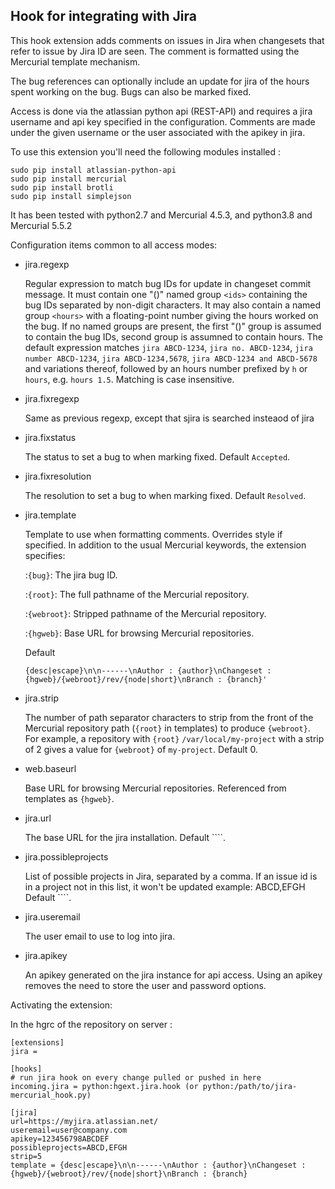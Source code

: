 ## Hook for integrating with Jira

This hook extension adds comments on issues in Jira when changesets
that refer to issue by Jira ID are seen. The comment is formatted using
the Mercurial template mechanism.

The bug references can optionally include an update for jira of the
hours spent working on the bug. Bugs can also be marked fixed.

Access is done via the atlassian python api (REST-API) and requires
a jira username and api key specified in the configuration. Comments
are made under the given username or the user associated with the apikey in jira.

To use this extension you'll need the following modules installed :

    sudo pip install atlassian-python-api
    sudo pip install mercurial
    sudo pip install brotli
    sudo pip install simplejson

It has been tested with python2.7 and Mercurial 4.5.3, and python3.8 and Mercurial 5.5.2

Configuration items common to all access modes:

* jira.regexp

  Regular expression to match bug IDs for update in changeset commit message.
  It must contain one "()" named group ``<ids>`` containing the bug
  IDs separated by non-digit characters. It may also contain
  a named group ``<hours>`` with a floating-point number giving the
  hours worked on the bug. If no named groups are present, the first
  "()" group is assumed to contain the bug IDs, second group is assumned to
  contain hours. The default expression matches ``jira ABCD-1234``,
  ``jira no. ABCD-1234``, ``jira number ABCD-1234``, ``jira ABCD-1234,5678``,
  ``jira ABCD-1234 and ABCD-5678`` and variations thereof, followed by an hours
   number prefixed by ``h`` or ``hours``, e.g. ``hours 1.5``.
   Matching is case insensitive.

* jira.fixregexp

  Same as previous regexp, except that sjira is searched insteaod of jira

* jira.fixstatus

  The status to set a bug to when marking fixed. Default ``Accepted``.

* jira.fixresolution

  The resolution to set a bug to when marking fixed. Default ``Resolved``.

* jira.template

  Template to use when formatting comments. Overrides style if
  specified. In addition to the usual Mercurial keywords, the
  extension specifies:

  :``{bug}``:     The jira bug ID.
  
  :``{root}``:    The full pathname of the Mercurial repository.
  
  :``{webroot}``: Stripped pathname of the Mercurial repository.
  
  :``{hgweb}``:   Base URL for browsing Mercurial repositories.

  Default 
  
  ``{desc|escape}\n\n------\nAuthor : {author}\nChangeset : {hgweb}/{webroot}/rev/{node|short}\nBranch : {branch}'``

* jira.strip

  The number of path separator characters to strip from the front of
  the Mercurial repository path (``{root}`` in templates) to produce
  ``{webroot}``. For example, a repository with ``{root}``
  ``/var/local/my-project`` with a strip of 2 gives a value for
  ``{webroot}`` of ``my-project``. Default 0.

* web.baseurl

  Base URL for browsing Mercurial repositories. Referenced from
  templates as ``{hgweb}``.

* jira.url

  The base URL for the jira installation.
  Default ````.

* jira.possibleprojects

  List of possible projects in Jira, separated by a comma. If an issue id
  is in a project not in this list, it won't be updated
  example: ABCD,EFGH
  Default ````.

* jira.useremail

  The user email to use to log into jira.

* jira.apikey

  An apikey generated on the jira instance for api access.
  Using an apikey removes the need to store the user and password
  options.

Activating the extension:

In the hgrc of the repository on server :

    [extensions]
    jira =

    [hooks]
    # run jira hook on every change pulled or pushed in here
    incoming.jira = python:hgext.jira.hook (or python:/path/to/jira-mercurial_hook.py)

    [jira]
    url=https://myjira.atlassian.net/
    useremail=user@company.com
    apikey=123456798ABCDEF
    possibleprojects=ABCD,EFGH
    strip=5
    template = {desc|escape}\n\n------\nAuthor : {author}\nChangeset : {hgweb}/{webroot}/rev/{node|short}\nBranch : {branch}

